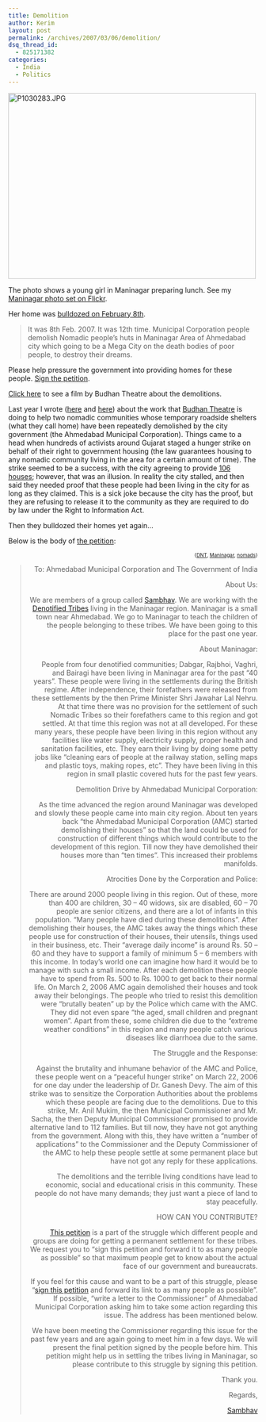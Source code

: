 ```yaml
---
title: Demolition
author: Kerim
layout: post
permalink: /archives/2007/03/06/demolition/
dsq_thread_id:
  - 825171382
categories:
  - India
  - Politics
---
```

<a href="http://www.flickr.com/photos/kerim/sets/72157594573434751/" onclick="_gaq.push(['_trackEvent', 'outbound-article', 'http://www.flickr.com/photos/kerim/sets/72157594573434751/', '']);"  title="Maninagar Photo Set"><img src="http://farm1.static.flickr.com/157/412591873_233cb9a3be.jpg" width="500" height="375" alt="P1030283.JPG" /></a>

The photo shows a young girl in Maninagar preparing lunch. See my <a href="http://www.flickr.com/photos/kerim/sets/72157594573434751/" onclick="_gaq.push(['_trackEvent', 'outbound-article', 'http://www.flickr.com/photos/kerim/sets/72157594573434751/', 'Maninagar photo set on Flickr']);" >Maninagar photo set on Flickr</a>.

Her home was <a href="http://budhantheatre.org/2007/02/23/report-about-maninagar-basti-demolition/" onclick="_gaq.push(['_trackEvent', 'outbound-article', 'http://budhantheatre.org/2007/02/23/report-about-maninagar-basti-demolition/', 'bulldozed on February 8th']);" >bulldozed on February 8th</a>.

> It was 8th Feb. 2007. It was 12th time. Municipal Corporation people demolish Nomadic people’s huts in Maninagar Area of Ahmedabad city which going to be a Mega City on the death bodies of poor people, to destroy their dreams.

Please help pressure the government into providing homes for these people. <a href="http://www.petitiononline.com/sambhav/petition.html" onclick="_gaq.push(['_trackEvent', 'outbound-article', 'http://www.petitiononline.com/sambhav/petition.html', 'Sign the petition']);" >Sign the petition</a>.

<a href="http://budhantheatre.org/films/bulldozer/" onclick="_gaq.push(['_trackEvent', 'outbound-article', 'http://budhantheatre.org/films/bulldozer/', 'Click here']);" >Click here</a> to see a film by Budhan Theatre about the demolitions.

Last year I wrote (<a href="http://test.oxus.net/archives/2006/01/03/maninagar/" onclick="_gaq.push(['_trackEvent', 'outbound-article', 'http://test.oxus.net/archives/2006/01/03/maninagar/', 'here']);" >here</a> and <a href="http://test.oxus.net/archives/2006/01/07/mujhe-mat-maro-saab/" onclick="_gaq.push(['_trackEvent', 'outbound-article', 'http://test.oxus.net/archives/2006/01/07/mujhe-mat-maro-saab/', 'here']);" >here</a>) about the work that <a href="http://budhantheatre.org/" onclick="_gaq.push(['_trackEvent', 'outbound-article', 'http://budhantheatre.org/', 'Budhan Theatre']);" >Budhan Theatre</a> is doing to help two nomadic communities whose temporary roadside shelters (what they call home) have been repeatedly demolished by the city government (the Ahmedabad Municipal Corporation). Things came to a head when hundreds of activists around Gujarat staged a hunger strike on behalf of their right to government housing (the law guarantees housing to any nomadic community living in the area for a certain amount of time). The strike seemed to be a success, with the city agreeing to provide <a href="http://test.oxus.net/archives/2006/03/26/106-houses/" onclick="_gaq.push(['_trackEvent', 'outbound-article', 'http://test.oxus.net/archives/2006/03/26/106-houses/', '106 houses']);" >106 houses</a>; however, that was an illusion. In reality the city stalled, and then said they needed proof that these people had been living in the city for as long as they claimed. This is a sick joke because the city has the proof, but they are refusing to release it to the community as they are required to do by law under the Right to Information Act.

Then they bulldozed their homes yet again&#8230;

Below is the body of <a href="http://www.petitiononline.com/sambhav/petition.html" onclick="_gaq.push(['_trackEvent', 'outbound-article', 'http://www.petitiononline.com/sambhav/petition.html', 'the petition']);" >the petition</a>:

<!-- technorati tags start -->

<div style="text-align:right;">
  <span style="font-size:x-small;">{<a href="http://www.technorati.com/tag/DNT" onclick="_gaq.push(['_trackEvent', 'outbound-article', 'http://www.technorati.com/tag/DNT', 'DNT']);"  rel="tag">DNT</a>, <a href="http://www.technorati.com/tag/Maninagar" onclick="_gaq.push(['_trackEvent', 'outbound-article', 'http://www.technorati.com/tag/Maninagar', 'Maninagar']);"  rel="tag">Maninagar</a>, <a href="http://www.technorati.com/tag/nomads" onclick="_gaq.push(['_trackEvent', 'outbound-article', 'http://www.technorati.com/tag/nomads', 'nomads']);"  rel="tag">nomads</a>}</span>


<!-- technorati tags end -->

<!--more-->

> To: Ahmedabad Municipal Corporation and The Government of India
> 
> About Us:
> 
> We are members of a group called <a href="http://sambhav.2006.googlepages.com/" onclick="_gaq.push(['_trackEvent', 'outbound-article', 'http://sambhav.2006.googlepages.com/', 'Sambhav']);" >Sambhav</a>. We are working with the <a href="http://en.wikipedia.org/wiki/Denotified_tribes_of_India" onclick="_gaq.push(['_trackEvent', 'outbound-article', 'http://en.wikipedia.org/wiki/Denotified_tribes_of_India', 'Denotified Tribes']);" >Denotified Tribes</a> living in the Maninagar region. Maninagar is a small town near Ahmedabad. We go to Maninagar to teach the children of the people belonging to these tribes. We have been going to this place for the past one year.
> 
> About Maninagar:
> 
> People from four denotified communities; Dabgar, Rajbhoi, Vaghri, and Bairagi have been living in Maninagar area for the past &#8220;40 years&#8221;. These people were living in the settlements during the British regime. After independence, their forefathers were released from these settlements by the then Prime Minister Shri Jawahar Lal Nehru. At that time there was no provision for the settlement of such Nomadic Tribes so their forefathers came to this region and got settled. At that time this region was not at all developed. For these many years, these people have been living in this region without any facilities like water supply, electricity supply, proper health and sanitation facilities, etc. They earn their living by doing some petty jobs like &#8220;cleaning ears of people at the railway station, selling maps and plastic toys, making ropes, etc&#8221;. They have been living in this region in small plastic covered huts for the past few years.
> 
> Demolition Drive by Ahmedabad Municipal Corporation:
> 
> As the time advanced the region around Maninagar was developed and slowly these people came into main city region. About ten years back &#8220;the Ahmedabad Municipal Corporation (AMC) started demolishing their houses&#8221; so that the land could be used for construction of different things which would contribute to the development of this region. Till now they have demolished their houses more than &#8220;ten times&#8221;. This increased their problems manifolds.
> 
> Atrocities Done by the Corporation and Police:
> 
> There are around 2000 people living in this region. Out of these, more than 400 are children, 30 – 40 widows, six are disabled, 60 – 70 people are senior citizens, and there are a lot of infants in this population. &#8220;Many people have died during these demolitions&#8221;. After demolishing their houses, the AMC takes away the things which these people use for construction of their houses, their utensils, things used in their business, etc. Their &#8220;average daily income&#8221; is around Rs. 50 – 60 and they have to support a family of minimum 5 – 6 members with this income. In today’s world one can imagine how hard it would be to manage with such a small income. After each demolition these people have to spend from Rs. 500 to Rs. 1000 to get back to their normal life. On March 2, 2006 AMC again demolished their houses and took away their belongings. The people who tried to resist this demolition were &#8220;brutally beaten&#8221; up by the Police which came with the AMC. They did not even spare &#8220;the aged, small children and pregnant women&#8221;. Apart from these, some children die due to the &#8220;extreme weather conditions&#8221; in this region and many people catch various diseases like diarrhoea due to the same.
> 
> The Struggle and the Response:
> 
> Against the brutality and inhumane behavior of the AMC and Police, these people went on a &#8220;peaceful hunger strike&#8221; on March 22, 2006 for one day under the leadership of Dr. Ganesh Devy. The aim of this strike was to sensitize the Corporation Authorities about the problems which these people are facing due to the demolitions. Due to this strike, Mr. Anil Mukim, the then Municipal Commissioner and Mr. Sacha, the then Deputy Municipal Commissioner promised to provide alternative land to 112 families. But till now, they have not got anything from the government. Along with this, they have written a &#8220;number of applications&#8221; to the Commissioner and the Deputy Commissioner of the AMC to help these people settle at some permanent place but have not got any reply for these applications.
> 
> The demolitions and the terrible living conditions have lead to economic, social and educational crisis in this community. These people do not have many demands; they just want a piece of land to stay peacefully.
> 
> HOW CAN YOU CONTRIBUTE?
> 
> <a href="http://www.petitiononline.com/sambhav/petition.html" onclick="_gaq.push(['_trackEvent', 'outbound-article', 'http://www.petitiononline.com/sambhav/petition.html', 'This petition']);" >This petition</a> is a part of the struggle which different people and groups are doing for getting a permanent settlement for these tribes. We request you to &#8220;sign this petition and forward it to as many people as possible&#8221; so that maximum people get to know about the actual face of our government and bureaucrats.
> 
> If you feel for this cause and want to be a part of this struggle, please &#8220;<a href="http://www.petitiononline.com/sambhav/petition.html" onclick="_gaq.push(['_trackEvent', 'outbound-article', 'http://www.petitiononline.com/sambhav/petition.html', 'sign this petition']);" >sign this petition</a> and forward its link to as many people as possible&#8221;. If possible, &#8220;write a letter to the Commissioner&#8221; of Ahmedabad Municipal Corporation asking him to take some action regarding this issue. The address has been mentioned below.
> 
> We have been meeting the Commissioner regarding this issue for the past few years and are again going to meet him in a few days. We will present the final petition signed by the people before him. This petition might help us in settling the tribes living in Maninagar, so please contribute to this struggle by signing this petition.
> 
> Thank you.
> 
> Regards,
> 
> <a href="http://sambhav.2006.googlepages.com/" onclick="_gaq.push(['_trackEvent', 'outbound-article', 'http://sambhav.2006.googlepages.com/', 'Sambhav']);" >Sambhav</a>

